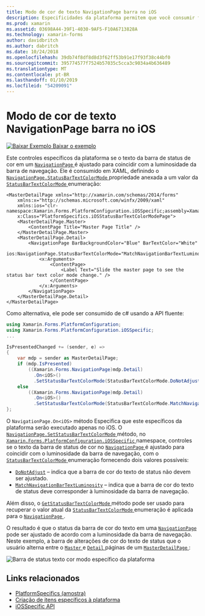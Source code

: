 ```yaml
---
title: Modo de cor de texto NavigationPage barra no iOS
description: Especificidades da plataforma permitem que você consumir funcionalidade só está disponível em uma plataforma específica, sem implementar renderizadores personalizados ou efeitos. Este artigo explica como utilizar o iOS específicos da plataforma que controla se o status de cor do texto em uma NavigationPage da barra corresponde a luminosidade da barra de navegação.
ms.prod: xamarin
ms.assetid: 03698A44-39F1-4030-9AF5-F10A6713828A
ms.technology: xamarin-forms
author: davidbritch
ms.author: dabritch
ms.date: 10/24/2018
ms.openlocfilehash: 39db74f8df8d8d3f62ff53b91e17f93f38c44bf0
ms.sourcegitcommit: 395774577f7524b57035c5cca3c9034a4b636489
ms.translationtype: MT
ms.contentlocale: pt-BR
ms.lasthandoff: 01/10/2019
ms.locfileid: "54209091"
---
```

# <a name="navigationpage-bar-text-color-mode-on-ios"></a>Modo de cor de texto NavigationPage barra no iOS

[![Baixar Exemplo](~/media/shared/download.png) Baixar o exemplo](https://developer.xamarin.com/samples/xamarin-forms/userinterface/platformspecifics/)

Este controles específicos da plataforma se o texto da barra de status de cor em um [ `NavigationPage` ](xref:Xamarin.Forms.NavigationPage) é ajustado para coincidir com a luminosidade da barra de navegação. Ele é consumido em XAML, definindo o [ `NavigationPage.StatusBarTextColorMode` ](xref:Xamarin.Forms.PlatformConfiguration.iOSSpecific.NavigationPage.StatusBarTextColorModeProperty) propriedade anexada a um valor da [ `StatusBarTextColorMode` ](xref:Xamarin.Forms.PlatformConfiguration.iOSSpecific.StatusBarTextColorMode) enumeração:

```xaml
<MasterDetailPage xmlns="http://xamarin.com/schemas/2014/forms"
    xmlns:x="http://schemas.microsoft.com/winfx/2009/xaml"
    xmlns:ios="clr-namespace:Xamarin.Forms.PlatformConfiguration.iOSSpecific;assembly=Xamarin.Forms.Core"
    x:Class="PlatformSpecifics.iOSStatusBarTextColorModePage">
    <MasterDetailPage.Master>
        <ContentPage Title="Master Page Title" />
    </MasterDetailPage.Master>
    <MasterDetailPage.Detail>
        <NavigationPage BarBackgroundColor="Blue" BarTextColor="White"
                        ios:NavigationPage.StatusBarTextColorMode="MatchNavigationBarTextLuminosity">
            <x:Arguments>
                <ContentPage>
                    <Label Text="Slide the master page to see the status bar text color mode change." />
                </ContentPage>
            </x:Arguments>
        </NavigationPage>
    </MasterDetailPage.Detail>
</MasterDetailPage>

```

Como alternativa, ele pode ser consumido de c# usando a API fluente:

```csharp
using Xamarin.Forms.PlatformConfiguration;
using Xamarin.Forms.PlatformConfiguration.iOSSpecific;
...

IsPresentedChanged += (sender, e) =>
{
    var mdp = sender as MasterDetailPage;
    if (mdp.IsPresented)
        ((Xamarin.Forms.NavigationPage)mdp.Detail)
          .On<iOS>()
          .SetStatusBarTextColorMode(StatusBarTextColorMode.DoNotAdjust);
    else
        ((Xamarin.Forms.NavigationPage)mdp.Detail)
          .On<iOS>()
          .SetStatusBarTextColorMode(StatusBarTextColorMode.MatchNavigationBarTextLuminosity);
};
```

O `NavigationPage.On<iOS>` método Especifica que este específicos da plataforma serão executado apenas no iOS. O [ `NavigationPage.SetStatusBarTextColorMode` ](xref:Xamarin.Forms.PlatformConfiguration.iOSSpecific.NavigationPage.SetStatusBarTextColorMode(Xamarin.Forms.IPlatformElementConfiguration{Xamarin.Forms.PlatformConfiguration.iOS,Xamarin.Forms.NavigationPage},Xamarin.Forms.PlatformConfiguration.iOSSpecific.StatusBarTextColorMode)) método, no [ `Xamarin.Forms.PlatformConfiguration.iOSSpecific` ](xref:Xamarin.Forms.PlatformConfiguration.iOSSpecific) namespace, controles se o texto da barra de status de cor no [ `NavigationPage` ](xref:Xamarin.Forms.NavigationPage) é ajustado para coincidir com o luminosidade da barra de navegação, com o [ `StatusBarTextColorMode` ](xref:Xamarin.Forms.PlatformConfiguration.iOSSpecific.StatusBarTextColorMode) enumeração fornecendo dois valores possíveis:

- [`DoNotAdjust`](xref:Xamarin.Forms.PlatformConfiguration.iOSSpecific.StatusBarTextColorMode.DoNotAdjust) – indica que a barra de cor do texto de status não devem ser ajustado.
- [`MatchNavigationBarTextLuminosity`](xref:Xamarin.Forms.PlatformConfiguration.iOSSpecific.StatusBarTextColorMode.MatchNavigationBarTextLuminosity) – indica que a barra de cor do texto de status deve corresponder à luminosidade da barra de navegação.

Além disso, o [ `GetStatusBarTextColorMode` ](xref:Xamarin.Forms.PlatformConfiguration.iOSSpecific.NavigationPage.GetStatusBarTextColorMode(Xamarin.Forms.IPlatformElementConfiguration{Xamarin.Forms.PlatformConfiguration.iOS,Xamarin.Forms.NavigationPage})) método pode ser usado para recuperar o valor atual da [ `StatusBarTextColorMode` ](xref:Xamarin.Forms.PlatformConfiguration.iOSSpecific.StatusBarTextColorMode) enumeração é aplicada para o [ `NavigationPage` ](xref:Xamarin.Forms.NavigationPage).

O resultado é que o status da barra de cor do texto em uma [ `NavigationPage` ](xref:Xamarin.Forms.NavigationPage) pode ser ajustado de acordo com a luminosidade da barra de navegação. Neste exemplo, a barra de alterações de cor do texto de status que o usuário alterna entre o [ `Master` ](xref:Xamarin.Forms.MasterDetailPage.Master) e [ `Detail` ](xref:Xamarin.Forms.MasterDetailPage.Detail) páginas de um [ `MasterDetailPage` ](xref:Xamarin.Forms.MasterDetailPage):

![](status-bar-text-color-images/status-bar-text-color-mode.png "Barra de status texto cor modo específico da plataforma")

## <a name="related-links"></a>Links relacionados

- [PlatformSpecifics (amostra)](https://developer.xamarin.com/samples/xamarin-forms/userinterface/platformspecifics/)
- [Criação de itens específicos à plataforma](~/xamarin-forms/platform/platform-specifics/index.md#creating-platform-specifics)
- [iOSSpecific API](xref:Xamarin.Forms.PlatformConfiguration.iOSSpecific)
